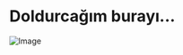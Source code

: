# Doldurcağım burayı...
![Image](https://github.com/user-attachments/assets/416127da-f80f-4b18-827e-51649a09f848)
